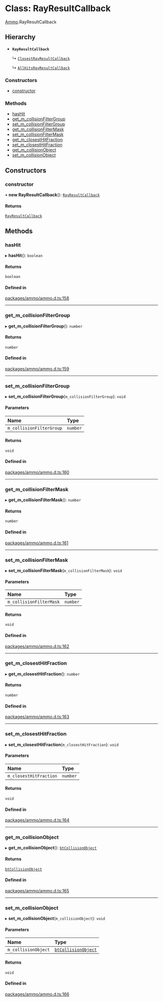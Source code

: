 # Class: RayResultCallback

[Ammo](../modules/Ammo.md).RayResultCallback

## Hierarchy

- **`RayResultCallback`**

  ↳ [`ClosestRayResultCallback`](Ammo.ClosestRayResultCallback.md)

  ↳ [`AllHitsRayResultCallback`](Ammo.AllHitsRayResultCallback.md)

### Constructors

- [constructor](Ammo.RayResultCallback.md#constructor)

### Methods

- [hasHit](Ammo.RayResultCallback.md#hashit)
- [get\_m\_collisionFilterGroup](Ammo.RayResultCallback.md#get_m_collisionfiltergroup)
- [set\_m\_collisionFilterGroup](Ammo.RayResultCallback.md#set_m_collisionfiltergroup)
- [get\_m\_collisionFilterMask](Ammo.RayResultCallback.md#get_m_collisionfiltermask)
- [set\_m\_collisionFilterMask](Ammo.RayResultCallback.md#set_m_collisionfiltermask)
- [get\_m\_closestHitFraction](Ammo.RayResultCallback.md#get_m_closesthitfraction)
- [set\_m\_closestHitFraction](Ammo.RayResultCallback.md#set_m_closesthitfraction)
- [get\_m\_collisionObject](Ammo.RayResultCallback.md#get_m_collisionobject)
- [set\_m\_collisionObject](Ammo.RayResultCallback.md#set_m_collisionobject)

## Constructors

### constructor

• **new RayResultCallback**(): [`RayResultCallback`](Ammo.RayResultCallback.md)

#### Returns

[`RayResultCallback`](Ammo.RayResultCallback.md)

## Methods

### hasHit

▸ **hasHit**(): `boolean`

#### Returns

`boolean`

#### Defined in

[packages/ammo/ammo.d.ts:158](https://github.com/Orillusion/orillusion/blob/main/packages/ammo/ammo.d.ts#L158)

___

### get\_m\_collisionFilterGroup

▸ **get_m_collisionFilterGroup**(): `number`

#### Returns

`number`

#### Defined in

[packages/ammo/ammo.d.ts:159](https://github.com/Orillusion/orillusion/blob/main/packages/ammo/ammo.d.ts#L159)

___

### set\_m\_collisionFilterGroup

▸ **set_m_collisionFilterGroup**(`m_collisionFilterGroup`): `void`

#### Parameters

| Name | Type |
| :------ | :------ |
| `m_collisionFilterGroup` | `number` |

#### Returns

`void`

#### Defined in

[packages/ammo/ammo.d.ts:160](https://github.com/Orillusion/orillusion/blob/main/packages/ammo/ammo.d.ts#L160)

___

### get\_m\_collisionFilterMask

▸ **get_m_collisionFilterMask**(): `number`

#### Returns

`number`

#### Defined in

[packages/ammo/ammo.d.ts:161](https://github.com/Orillusion/orillusion/blob/main/packages/ammo/ammo.d.ts#L161)

___

### set\_m\_collisionFilterMask

▸ **set_m_collisionFilterMask**(`m_collisionFilterMask`): `void`

#### Parameters

| Name | Type |
| :------ | :------ |
| `m_collisionFilterMask` | `number` |

#### Returns

`void`

#### Defined in

[packages/ammo/ammo.d.ts:162](https://github.com/Orillusion/orillusion/blob/main/packages/ammo/ammo.d.ts#L162)

___

### get\_m\_closestHitFraction

▸ **get_m_closestHitFraction**(): `number`

#### Returns

`number`

#### Defined in

[packages/ammo/ammo.d.ts:163](https://github.com/Orillusion/orillusion/blob/main/packages/ammo/ammo.d.ts#L163)

___

### set\_m\_closestHitFraction

▸ **set_m_closestHitFraction**(`m_closestHitFraction`): `void`

#### Parameters

| Name | Type |
| :------ | :------ |
| `m_closestHitFraction` | `number` |

#### Returns

`void`

#### Defined in

[packages/ammo/ammo.d.ts:164](https://github.com/Orillusion/orillusion/blob/main/packages/ammo/ammo.d.ts#L164)

___

### get\_m\_collisionObject

▸ **get_m_collisionObject**(): [`btCollisionObject`](Ammo.btCollisionObject.md)

#### Returns

[`btCollisionObject`](Ammo.btCollisionObject.md)

#### Defined in

[packages/ammo/ammo.d.ts:165](https://github.com/Orillusion/orillusion/blob/main/packages/ammo/ammo.d.ts#L165)

___

### set\_m\_collisionObject

▸ **set_m_collisionObject**(`m_collisionObject`): `void`

#### Parameters

| Name | Type |
| :------ | :------ |
| `m_collisionObject` | [`btCollisionObject`](Ammo.btCollisionObject.md) |

#### Returns

`void`

#### Defined in

[packages/ammo/ammo.d.ts:166](https://github.com/Orillusion/orillusion/blob/main/packages/ammo/ammo.d.ts#L166)
